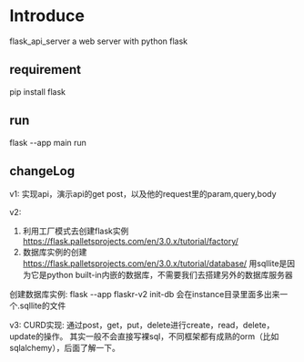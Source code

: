 # Introduce
flask_api_server
a web server with python flask

## requirement
pip install flask

## run
flask --app main run

## changeLog
v1:
实现api，演示api的get post，以及他的request里的param,query,body

v2:
1) 利用工厂模式去创建flask实例
https://flask.palletsprojects.com/en/3.0.x/tutorial/factory/
2) 数据库实例的创建
https://flask.palletsprojects.com/en/3.0.x/tutorial/database/
用sqllite是因为它是python built-in内嵌的数据库，不需要我们去搭建另外的数据库服务器

创建数据库实例:
flask --app flaskr-v2 init-db
会在instance目录里面多出来一个.sqllite的文件

v3:
CURD实现:
通过post，get，put，delete进行create，read，delete，update的操作。
其实一般不会直接写裸sql，不同框架都有成熟的orm（比如sqlalchemy），后面了解一下。
